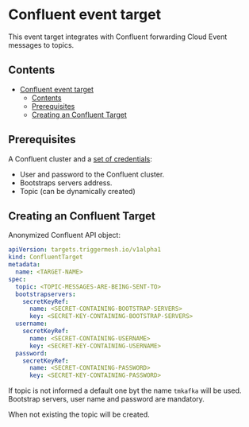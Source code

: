 # Confluent event target

This event target integrates with Confluent forwarding Cloud Event messages to topics.

## Contents

- [Confluent event target](#confluent-event-target)
  - [Contents](#contents)
  - [Prerequisites](#prerequisites)
  - [Creating an Confluent Target](#creating-an-confluent-target)

## Prerequisites

A Confluent cluster and a [set of credentials](https://docs.confluent.io/current/cloud/using/api-keys.html):

- User and password to the Confluent cluster.
- Bootstraps servers address.
- Topic (can be dynamically created)

## Creating an Confluent Target

Anonymized Confluent API object:

```yaml
apiVersion: targets.triggermesh.io/v1alpha1
kind: ConfluentTarget
metadata:
  name: <TARGET-NAME>
spec:
  topic: <TOPIC-MESSAGES-ARE-BEING-SENT-TO>
  bootstrapservers:
    secretKeyRef:
      name: <SECRET-CONTAINING-BOOTSTRAP-SERVERS>
      key: <SECRET-KEY-CONTAINING-BOOTSTRAP-SERVERS>
  username:
    secretKeyRef:
      name: <SECRET-CONTAINING-USERNAME>
      key: <SECRET-KEY-CONTAINING-USERNAME>
  password:
    secretKeyRef:
      name: <SECRET-CONTAINING-PASSWORD>
      key: <SECRET-KEY-CONTAINING-PASSWORD>
```

If topic is not informed a default one byt the name `tmkafka` will be used. Bootstrap servers, user name and password are mandatory.

When not existing the topic will be created.
